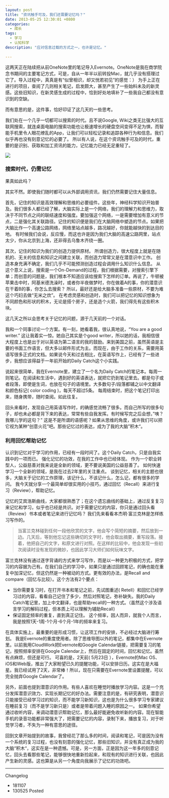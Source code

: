 ```yaml
---
layout: post
title: "资讯触手可及，我们还需要记忆吗？"
date: 2013-05-25 12:30:01 +0800
categories:
  - 成长
tags:
  - 学习
  - 认知科学
description: "应对信息过载的方式之一，也许是记忆。"
  
---
```




这两天正在陆续把从前OneNote里的笔记导入Evernote。OneNote是我在商学院念书期间的主要笔记方式，可是，自从一年半以前转投Mac，就几乎没有搭理过它了。导入过程中，真真是有“似曾相识，却又恍若初见”的感觉：） 为手上正在进行的项目，查阅了几则相关笔记，启发颇大，甚至产生了一些始料未及的新灵感。这些旧知识，在新灵感生成的过程中，恰到好处地填补了一些我自己都没有意识到的空缺。

而有意思的是，这件事，恰好印证了这几天的一些思考。

我们处在一个几乎一切都可以搜索的时代。且不说Google, Wiki之类无比强大的互联网搜索，就连桌面电脑的搜索功能也让极速增长的硬盘空间变得不足为惧，而智能手机里令人眼花缭乱的App，让我们可以轻松记录和追踪各种行为和信息。我们似乎再也没有刻意记忆的必要了。 所以有人说，在这个资讯触手可及的时代，重要的是识别、获取和加工资讯的能力，记忆能力已经无足重轻了。



![](http://image.helenysli.top/helenysli130525Memory.jpg.jpg)

### 搜索时代，仍需记忆
果真如此吗？

其实不然。即使我们随时都可以从外部调用资讯，我们仍然需要记住大量信息。

首先，记住的知识是高效理解和思维的必要组件。这些年，神经科学知识开始普及。我们很多人都已经了解，大脑实际上是一个网络，我们的理解力和思维力，取决于不同节点之间的联结速度和强度。要加强这个网络，一是需要增加有意义的节点，二是强化其关联路径。记住的知识便是我们在大脑网络中塑造的节点。如果把大脑比作一个高速公路网络，网络里站点越多，路况越好，你就能越快的到达目的地。 有时候我们会说，反应慢，而这也许是因为我们大脑的高速公路网里，站点太少，你从北京到上海，还非得去乌鲁木齐绕一圈。

其次，记住的知识为我们的创造力提供原材。 所谓创造力，很大程度上就是在随机的、无关的信息和知识之间建立关联，而创造力常常又是在潜意识中工作。 创造本身充满不确定，我们几乎不可能预测创造过程会调用什么知识什么信息。 从这个意义上说，搜索是一个On-Demand的过程，我们根据需要，对搜索引擎下单；而创意的问题是，我们根本不知道应该给搜索下怎样的订单。再说了，牛顿被苹果击中时，阿基米德洗澡时，或者你半夜做梦时，你在做着A的事，你的潜意识在干着B的事，你怎么去搜索？ 所以，最好还是给大脑多准备一些原材，不要为难这个巧妇去做“无米之炊”。 在考虑灵感和创造时，我们可以把记忆的知识想象为不同颜色和形状的积木，无论是搭个房子，还是造个火箭，我们得先有这些积木块。

这几天之所以会思考关于记忆的问题，源于几天前的一个对话。

我和一个同事讨论一个方案。有一刻，她看着我，很认真地说，“You are a good writer.”  这让我着实一惊。她自己其实是个good writer，所以她的话，我相信很大程度上也是出于对以英语为第二语言的我的鼓励。来到美国之前，虽然英语是主要的书面工作语言，但大多以邮件形式为主。而现在，由于工作的关系，需要用英语写很多正式的文档。如果说今天和过去相比，在英语写作上，已经有了一些进步，我想应该得益于一年前开始的Daily Catch这个小实践。

说起来很简单，我在Evernote里，建立了一个名为Daily Catch的笔记本。每周一则笔记。在阅读和生活中，遇到好的英语表达，就把它扔到笔记里去。都是句子或者段落，即使是生词，也放在句子的语境里。大多数句子/段落都辅之以中文翻译和颜色标记( color coding )，每天不超过5条。 每周结束时，把这个笔记打印出来，随身携带，随时查阅。如此往复。

回头来看时，发现自己用英语写作时，的确感觉流畅了很多。而自己所写的很多句子，却也未必都是背下来的表达，常常有些自我发挥。有时候写完之后会想，”咦？我哪儿学的这句？” 这是不是所谓的语感呢？如果从思维的角度，或许我们可以把它视为某种“创意火花”吧。那些记忆过的表达，成为了我的大脑”积木“。

### 利用回忆帮助记忆

认识到记忆对于学习的作用，已经有一段时间了。这个Daily Catch，只是自我实践中的一项而已。 强化记忆的功效，在我的工作中也已经体现。 作为一个职业转型人，公益慈善对我来说是全新的领域，更不要说美国的公益慈善了。 如何快速学习一个全新的领域，是我在过去2年里的关注重点。 谈到记忆，相关的主题也很多，大脑关于记忆的工作原理，该记什么，不该记什么，怎么记，都有很多的学问。 我今天就分享一个最简单却很实用的小技巧，通过回忆（Recall）来进行复习（Review），帮助记忆。

记忆的艾宾浩斯曲线，大家都很熟悉了；在这个遗忘曲线的基础上，通过反复复习来记忆和学习，似乎也已经是共识。对于需要记忆的内容，你只是通过回头看（Review）书本或者笔记来进行记忆吗？ 我们先来看看本杰明·富兰克林是怎样练习写作的。

> 当富兰克林碰到任何一段他欣赏的文字，他会写个简短的摘要，然后放到一边。几天后，等到他忘记这些确切的文字时，他会取出摘要，重写段落。接着，他把自己的文字，和原文进行对照。在这样的比较中，他会发现一些初次阅读时没有发现的微妙，也因此学习大师们如何玩味文字。

富兰克林没有通过逐字背诵的方式来学习写作，而是以一种更为积极的方式，把学习的内容据为己有。在我们自己的学习中，如果只是通过回顾笔记，的确也能在重复中加深记忆，但这仍然是一种被动的方式。更有效的办法，是Recall and compare（回忆与比较）。这个方法有2个要点：

- 当你需要复习时，在打开书本和笔记之前，先试图重述( Retell）和回忆已经学习过的内容，看看自己记住了多少，然后对照笔记，弥补缺失。我的Daily Catch笔记里，加上中文翻译，也是帮助recall的一种方式。（虽然这个涉及语言学习的解码过程，但本质上可以理解为辅助Recall）
- 保证固定频率的重复，直到真正记住。 这个频率，因人而异，就我个人而言，我是按照1天-1周-1个月-6个月-1年的频率来复习。

在具体实施上，最重要的是形成习惯，让这项工作的安排，不必经过大脑进行筹划。 我是Evernote的重度使用者。除了思维导图以外的笔记，都集中在Evernote里。以前我用CloudWork把Evernote和Google Calendar链接，把需要复习的笔记，按照频率安排在Google Calendar上，然后在固定的时间，回忆和记忆。虽然有点麻烦，但还是可行。 可喜的是，2天前( 5月23日 ），Evernote的Mac OS、iOS和Web版，推出了大家盼望已久的提醒功能，可以安排日历。这实在是大福星。我已经试用了2天，非常棒！所以，现在只需要在Evernote里设置提醒，可以完全抛弃Google Calendar了。

另外，前面也提到潜意识的作用。有些人喜欢在睡觉时播放学习内容。这是一个充分发挥潜意识效力、实现长期记忆的好办法。需要注意的是，有研究表明，潜意识只能接受已经学习过的知识，而不能学习新知识，这也是为什么很多学习专家建议在睡前复习（而不是学习新只是）或者是带着问题入睡的原因之一。 如果你希望通过收听内容，来调动潜意识帮助记忆，那么最好能避免收听新的内容。现在智能手机的录音功能都非常强大了，把需要记忆的内容，录制下来，播放复习，对于听觉学习者，不失为一种有意思的途径。

回到文章开始提到的故事，我曾经花了那么多的时间，阅读和笔记，可是因为没有一个系统的复习过程，也没有刻意的强化记忆，那些旧知识，并没有真正成为我的大脑“积木“，这实在是一种遗憾。可是，另一方面，正是因为这一年多的刻意记忆，回头去看那些笔记，能够很快地重新捡起来，和现有的知识进行关联，也因此产生新的灵感。这也算是从另一个角度向我展示了记忆的功效吧。

---
Changelog
- 181107
- 130525 Posted
